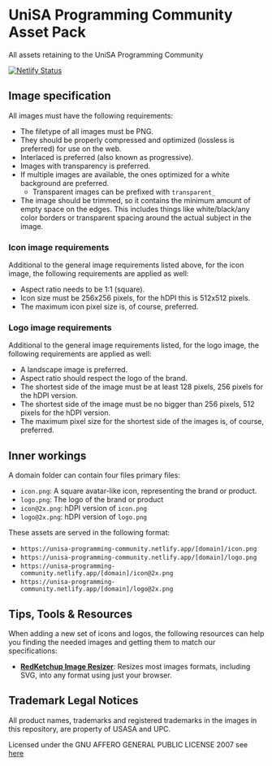 # UniSA Programming Community Asset Pack 

All assets retaining to the UniSA Programming Community

[![Netlify Status](https://api.netlify.com/api/v1/badges/6299ae41-7a75-49b7-b7f5-023448210253/deploy-status)](https://app.netlify.com/sites/unisa-programming-community/deploys)

## Image specification

All images must have the following requirements:

- The filetype of all images must be PNG.
- They should be properly compressed and optimized (lossless is preferred) for use on the web.
- Interlaced is preferred (also known as progressive).
- Images with transparency is preferred.
- If multiple images are available, the ones optimized for a white background are preferred.
  - Transparent images can be prefixed with `transparent_`
- The image should be trimmed, so it contains the minimum amount of empty space on the edges.
  This includes things like white/black/any color borders or transparent spacing around the actual
  subject in the image.

### Icon image requirements

Additional to the general image requirements listed above, for the icon image,
the following requirements are applied as well:

- Aspect ratio needs to be 1:1 (square).
- Icon size must be 256x256 pixels, for the hDPI this is 512x512 pixels.
- The maximum icon pixel size is, of course, preferred.

### Logo image requirements

Additional to the general image requirements listed, for the logo image,
the following requirements are applied as well:

- A landscape image is preferred.
- Aspect ratio should respect the logo of the brand.
- The shortest side of the image must be at least 128 pixels, 256 pixels for the hDPI version.
- The shortest side of the image must be no bigger than 256 pixels, 512 pixels for the hDPI version.
- The maximum pixel size for the shortest side of the images is, of course, preferred.

## Inner workings

A domain folder can contain four files primary files:

- `icon.png`: A square avatar-like icon, representing the brand or product.
- `logo.png`: The logo of the brand or product 
- `icon@2x.png`: hDPI version of `icon.png`
- `logo@2x.png`: hDPI version of `logo.png`

These assets are served in the following format:

- `https://unisa-programming-community.netlify.app/[domain]/icon.png`
- `https://unisa-programming-community.netlify.app/[domain]/logo.png`
- `https://unisa-programming-community.netlify.app/[domain]/icon@2x.png`
- `https://unisa-programming-community.netlify.app/[domain]/logo@2x.png`

## Tips, Tools & Resources

When adding a new set of icons and logos, the following resources can help you
finding the needed images and getting them to match our specifications:

- [**RedKetchup Image Resizer**](https://redketchup.io/image-resizer):
  Resizes most images formats, including SVG, into any format using just your
  browser.


## Trademark Legal Notices

All product names, trademarks and registered trademarks in the images in this
repository, are property of USASA and UPC. 

Licensed under the GNU AFFERO GENERAL PUBLIC LICENSE 2007 see [here](https://github.com/UniSA-Programming-Community/asset-pack/blob/main/LICENSE) 
